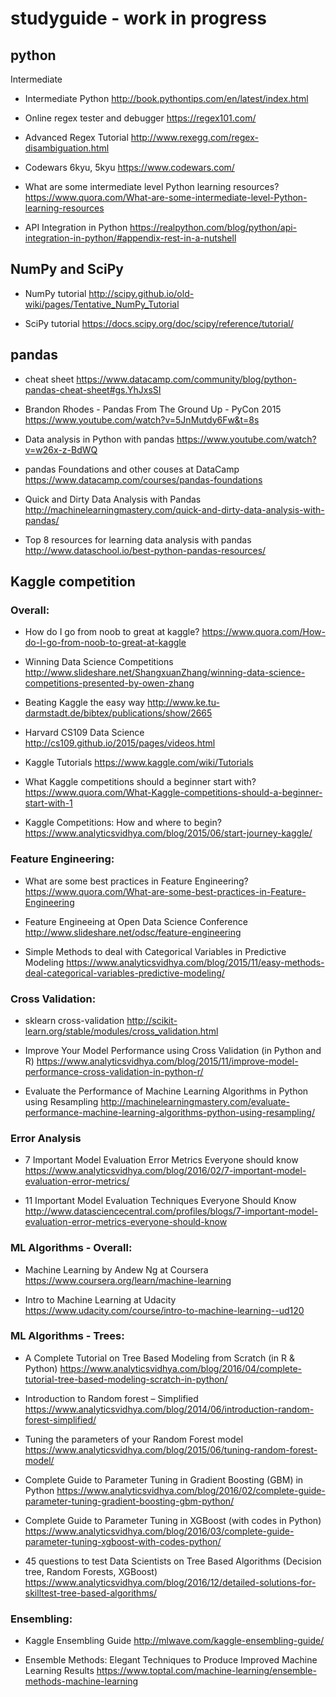 # studyguide - work in progress

## python
Intermediate
- Intermediate Python
http://book.pythontips.com/en/latest/index.html

- Online regex tester and debugger
https://regex101.com/

- Advanced Regex Tutorial
http://www.rexegg.com/regex-disambiguation.html

- Codewars 6kyu, 5kyu
https://www.codewars.com/

- What are some intermediate level Python learning resources?
https://www.quora.com/What-are-some-intermediate-level-Python-learning-resources

- API Integration in Python
https://realpython.com/blog/python/api-integration-in-python/#appendix-rest-in-a-nutshell

## NumPy and SciPy
- NumPy tutorial
http://scipy.github.io/old-wiki/pages/Tentative_NumPy_Tutorial

- SciPy tutorial
https://docs.scipy.org/doc/scipy/reference/tutorial/

## pandas
- cheat sheet
https://www.datacamp.com/community/blog/python-pandas-cheat-sheet#gs.YhJxsSI

- Brandon Rhodes - Pandas From The Ground Up - PyCon 2015
https://www.youtube.com/watch?v=5JnMutdy6Fw&t=8s

- Data analysis in Python with pandas
https://www.youtube.com/watch?v=w26x-z-BdWQ

- pandas Foundations and other couses at DataCamp
https://www.datacamp.com/courses/pandas-foundations

- Quick and Dirty Data Analysis with Pandas
http://machinelearningmastery.com/quick-and-dirty-data-analysis-with-pandas/

- Top 8 resources for learning data analysis with pandas
http://www.dataschool.io/best-python-pandas-resources/

## Kaggle competition

### Overall:
- How do I go from noob to great at kaggle?
https://www.quora.com/How-do-I-go-from-noob-to-great-at-kaggle

- Winning Data Science Competitions
http://www.slideshare.net/ShangxuanZhang/winning-data-science-competitions-presented-by-owen-zhang

- Beating Kaggle the easy way
http://www.ke.tu-darmstadt.de/bibtex/publications/show/2665

- Harvard CS109 Data Science
http://cs109.github.io/2015/pages/videos.html

- Kaggle Tutorials
https://www.kaggle.com/wiki/Tutorials

- What Kaggle competitions should a beginner start with?
https://www.quora.com/What-Kaggle-competitions-should-a-beginner-start-with-1

- Kaggle Competitions: How and where to begin?
https://www.analyticsvidhya.com/blog/2015/06/start-journey-kaggle/

### Feature Engineering:
- What are some best practices in Feature Engineering?
https://www.quora.com/What-are-some-best-practices-in-Feature-Engineering

- Feature Engineeing at Open Data Science Conference
http://www.slideshare.net/odsc/feature-engineering

- Simple Methods to deal with Categorical Variables in Predictive Modeling
https://www.analyticsvidhya.com/blog/2015/11/easy-methods-deal-categorical-variables-predictive-modeling/

### Cross Validation:
- sklearn cross-validation
http://scikit-learn.org/stable/modules/cross_validation.html

- Improve Your Model Performance using Cross Validation (in Python and R)
https://www.analyticsvidhya.com/blog/2015/11/improve-model-performance-cross-validation-in-python-r/

- Evaluate the Performance of Machine Learning Algorithms in Python using Resampling
http://machinelearningmastery.com/evaluate-performance-machine-learning-algorithms-python-using-resampling/

### Error Analysis
- 7 Important Model Evaluation Error Metrics Everyone should know 
https://www.analyticsvidhya.com/blog/2016/02/7-important-model-evaluation-error-metrics/

- 11 Important Model Evaluation Techniques Everyone Should Know
http://www.datasciencecentral.com/profiles/blogs/7-important-model-evaluation-error-metrics-everyone-should-know

### ML Algorithms - Overall:
- Machine Learning by Andew Ng at Coursera
https://www.coursera.org/learn/machine-learning

- Intro to Machine Learning at Udacity
https://www.udacity.com/course/intro-to-machine-learning--ud120

### ML Algorithms - Trees:
- A Complete Tutorial on Tree Based Modeling from Scratch (in R & Python)
https://www.analyticsvidhya.com/blog/2016/04/complete-tutorial-tree-based-modeling-scratch-in-python/

- Introduction to Random forest – Simplified
https://www.analyticsvidhya.com/blog/2014/06/introduction-random-forest-simplified/

- Tuning the parameters of your Random Forest model
https://www.analyticsvidhya.com/blog/2015/06/tuning-random-forest-model/

- Complete Guide to Parameter Tuning in Gradient Boosting (GBM) in Python
https://www.analyticsvidhya.com/blog/2016/02/complete-guide-parameter-tuning-gradient-boosting-gbm-python/

- Complete Guide to Parameter Tuning in XGBoost (with codes in Python)
https://www.analyticsvidhya.com/blog/2016/03/complete-guide-parameter-tuning-xgboost-with-codes-python/

- 45 questions to test Data Scientists on Tree Based Algorithms (Decision tree, Random Forests, XGBoost)
https://www.analyticsvidhya.com/blog/2016/12/detailed-solutions-for-skilltest-tree-based-algorithms/

### Ensembling:
- Kaggle Ensembling Guide
http://mlwave.com/kaggle-ensembling-guide/

- Ensemble Methods: Elegant Techniques to Produce Improved Machine Learning Results
https://www.toptal.com/machine-learning/ensemble-methods-machine-learning

